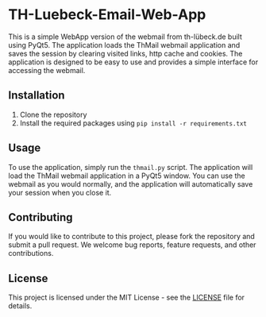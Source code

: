 # TH-Luebeck-Email-Web-App

This is a simple WebApp version of the webmail from th-lübeck.de built using PyQt5. The application loads the ThMail webmail application and saves the session by clearing visited links, http cache and cookies. The application is designed to be easy to use and provides a simple interface for accessing the webmail.

## Installation

1. Clone the repository
2. Install the required packages using `pip install -r requirements.txt`

## Usage

To use the application, simply run the `thmail.py` script. The application will load the ThMail webmail application in a PyQt5 window. You can use the webmail as you would normally, and the application will automatically save your session when you close it.

## Contributing

If you would like to contribute to this project, please fork the repository and submit a pull request. We welcome bug reports, feature requests, and other contributions.

## License

This project is licensed under the MIT License - see the [LICENSE](LICENSE) file for details.
